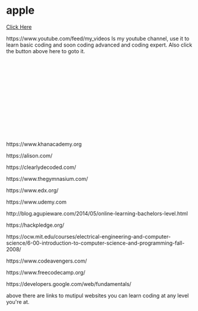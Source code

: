 # apple
<html>
  <head>
    
  </head>
  <body>
    <a href="https://www.youtube.com/feed/my_videos" class="button">Click Here</a>
  </body>
<p> https://www.youtube.com/feed/my_videos Is my youtube channel, use it to learn basic coding and soon coding advanced and coding expert. Also click the button above here to goto it. </p>
<br>
<br>
<br>
<br>
<br>
<br>
<br>
<br>
<br>
<br>
<br>
<br>
<p> https://www.khanacademy.org </p>
<p> https://alison.com/ </p>
<p> https://clearlydecoded.com/ </p>
<p> https://www.thegymnasium.com/ </p>
<p> https://www.edx.org/ </p>
<p> https://www.udemy.com </p>
<p> http://blog.agupieware.com/2014/05/online-learning-bachelors-level.html </p>
<p> https://hackpledge.org/ </p>
<p> https://ocw.mit.edu/courses/electrical-engineering-and-computer-science/6-00-introduction-to-computer-science-and-programming-fall-2008/ </p>
<p> https://www.codeavengers.com/ </p>
<p> https://www.freecodecamp.org/ </p>
<p> https://developers.google.com/web/fundamentals/ </p>
<p> above there are links to mutipul websites you can learn coding at any level you're at. </p>
<br>
<br>
<br>
<br>
<br>
<br>
<p> </p>
</html>

<Css>
  
</Css>
  
<JS>
  
</JS>
    

